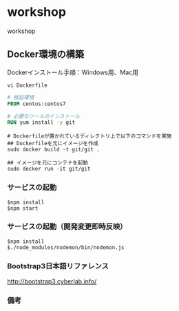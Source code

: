 # workshop
workshop

## Docker環境の構築
Dockerインストール手順：Windows用、Mac用

```Mac
vi Dockerfile
```

```Dockerfile
# 検証環境
FROM centos:centos7

# 必要なツールのインストール
RUN yum install -y git
```

```
# Dockerfileが置かれているディレクトリ上で以下のコマンドを実施
## Dockerfileを元にイメージを作成
sudo docker build -t git/git .

## イメージを元にコンテナを起動
sudo docker run -it git/git
```

### サービスの起動
```
$npm install
$npm start
```

### サービスの起動（開発変更即時反映）
```
$npm install
$./node_modules/nodemon/bin/nodemon.js
```

### Bootstrap3日本語リファレンス
http://bootstrap3.cyberlab.info/

### 備考
